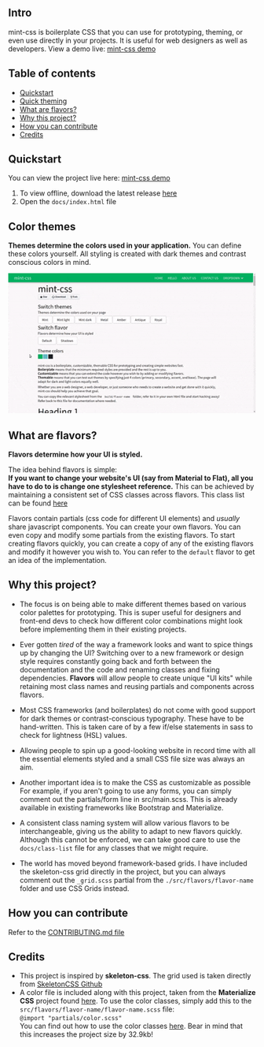 ## Intro
mint-css is boilerplate CSS that you can use for prototyping, theming, or even use directly in your projects. 
It is useful for web designers as well as developers. View a demo live: [mint-css demo](https://saunved.github.io/mint-css)

## Table of contents

* [Quickstart](#quickstart)
* [Quick theming](#quick-theming)
* [What are flavors?](#what-are-flavors)
* [Why this project?](#why-this-project)
* [How you can contribute](#how-you-can-contribute)
* [Credits](#credits)

## Quickstart
You can view the project live here: [mint-css demo](https://saunved.github.io/mint-css)

1. To view offline, download the latest release [here](https://github.com/Saunved/mint-css/releases)
2. Open the ```docs/index.html``` file

## Color themes

**Themes determine the colors used in your application.**
You can define these colors yourself.
All styling is created with dark themes and contrast conscious colors in mind.

![alt text](./themes_flavors_ui.gif "Themes GIF")

## What are flavors?
**Flavors determine how your UI is styled.**  

The idea behind flavors is simple:  
**If you want to change your website's UI (say from Material to Flat), all you have to do to is change one stylesheet reference.** This can be achieved by maintaining a consistent set of CSS classes across flavors. This class list can be found [here](./docs/class-list.md)

Flavors contain partials (css code for different UI elements) and *usually* share javascript components. You can create your own flavors. You can even copy and modify some partials from the existing flavors. To start creating flavors quickly, you can create a copy of any of the existing flavors and modify it however you wish to. You can refer to the ```default``` flavor to get an idea of the implementation.

## Why this project?
* The focus is on being able to make different themes based on various color palettes for prototyping. This is super useful for designers and front-end devs to check how different color combinations might look before implementing them in their existing projects.

* Ever gotten *tired* of the way a framework looks and want to spice things up by changing the UI? Switching over to a new framework or design style requires constantly going back and forth between the documentation and the code and renaming classes and fixing dependencies. **Flavors** will allow people to create unique "UI kits" while retaining most class names and reusing partials and components across flavors.

* Most CSS frameworks (and boilerplates) do not come with good support for dark themes or contrast-conscious typography. These have to be hand-written. This is taken care of by a few if/else statements in sass to check for lightness (HSL) values.

* Allowing people to spin up a good-looking website in record time with all the essential elements styled and a small CSS file size was always an aim.

* Another important idea is to make the CSS as customizable as possible For example, if you aren't going to use any forms, you can simply comment out the partials/form line in src/main.scss. This is already available in existing frameworks like Bootstrap and Materialize.

* A consistent class naming system will allow various flavors to be interchangeable, giving us the ability to adapt to new flavors quickly. Although this cannot be enforced, we can take good care to use the ```docs/class-list``` file for any classes that we might require.

* The world has moved beyond framework-based grids. I have included the skeleton-css grid directly in the project, but you can always comment out the ```_grid.scss``` partial from the ```./src/flavors/flavor-name``` folder and use CSS Grids instead.

## How you can contribute
Refer to the [CONTRIBUTING.md file](https://github.com/Saunved/mint-css/blob/master/CONTRIBUTING.md)

## Credits
* This project is inspired by **skeleton-css**. The grid used is taken directly from [SkeletonCSS Github](https://github.com/dhg/Skeleton.)
* A color file is included along with this project, taken from the **Materialize CSS** project found [here](https://github.com/Dogfalo/materialize). To use the color classes, simply add this to the ```src/flavors/flavor-name/flavor-name.scss``` file:  
```@import "partials/color.scss"```  
You can find out how to use the color classes [here](https://materializecss.com/color.html).
Bear in mind that this increases the project size by 32.9kb!